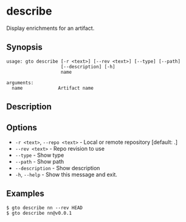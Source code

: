 # describe

Display enrichments for an artifact.

## Synopsis

```usage
usage: gto describe [-r <text>] [--rev <text>] [--type] [--path]
                    [--description] [-h]
                    name

arguments:
  name             Artifact name
```

## Description

## Options

- `-r <text>`, `--repo <text>` - Local or remote repository [default: .]
- `--rev <text>` - Repo revision to use
- `--type` - Show type
- `--path` - Show path
- `--description` - Show description
- `-h`, `--help` - Show this message and exit.

## Examples

    $ gto describe nn --rev HEAD
    $ gto describe nn@v0.0.1
